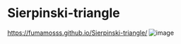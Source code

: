 # Sierpinski-triangle
https://fumamosss.github.io/Sierpinski-triangle/
![image](https://imgur.com/a/wspz5V9)
